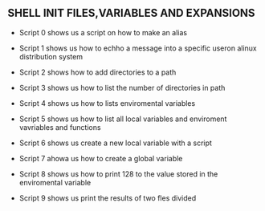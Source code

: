 ## SHELL INIT FILES,VARIABLES AND EXPANSIONS

* Script 0 shows us a script on how to make an alias

* Script 1 shows us how to echho a message into a specific useron alinux distribution system

* Script 2 shows how to add directories to a path

* Script 3 shows us how to list the number of directories in path

* Script 4 shows us how to lists enviromental variables 

*  Script 5 shows us how to list all local variables and enviroment vavriables and functions  

* Script 6 shows us create a new local variable with a script

* Script 7 ahowa us how to create  a global variable

* Script 8 shows us how to print 128 to the value stored in the enviromental variable

* Script 9 shows us print the results of two fles divided    
